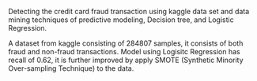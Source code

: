 Detecting the credit card fraud transaction using kaggle data set and data mining techniques of predictive modeling, Decision tree, and Logistic Regression.

A dataset from kaggle consisting of 284807 samples, it consists of both fraud and non-fraud transactions. Model using Logisitc Regression has recall of 0.62, it is further improved by apply SMOTE (Synthetic Minority Over-sampling Technique) to the data.
